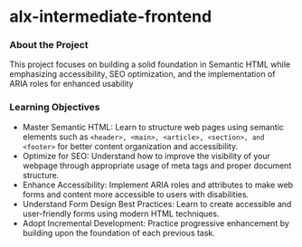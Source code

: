 # alx-intermediate-frontend

### About the Project
This project focuses on building a solid foundation in Semantic HTML while emphasizing accessibility, SEO optimization, and the implementation of ARIA roles for enhanced usability

### Learning Objectives
- Master Semantic HTML: Learn to structure web pages using semantic elements such as `<header>, <main>, <article>, <section>, and <footer>` for better content organization and accessibility.
- Optimize for SEO: Understand how to improve the visibility of your webpage through appropriate usage of meta tags and proper document structure.
- Enhance Accessibility: Implement ARIA roles and attributes to make web forms and content more accessible to users with disabilities.
- Understand Form Design Best Practices: Learn to create accessible and user-friendly forms using modern HTML techniques.
- Adopt Incremental Development: Practice progressive enhancement by building upon the foundation of each previous task.